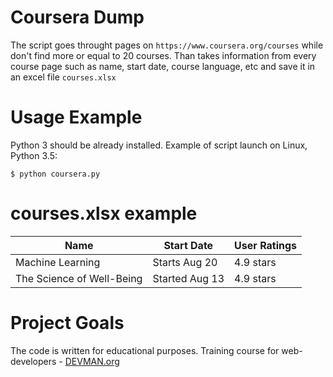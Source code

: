 # Coursera Dump

The script goes throught pages on ```https://www.coursera.org/courses``` while don't find more or equal to 20 courses. Than takes information from every course page such as name, start date, course language, etc and save it in an excel file ```courses.xlsx```

# Usage Example

Python 3 should be already installed. Example of script launch on Linux, Python 3.5:
```
$ python coursera.py
```
# courses.xlsx example

| Name | Start Date | User Ratings |
| ---- | --- | --- |
| Machine Learning | Starts Aug 20 | 4.9 stars |
| The Science of Well-Being | Started Aug 13 | 4.9 stars |


# Project Goals

The code is written for educational purposes. Training course for web-developers - [DEVMAN.org](https://devman.org)

